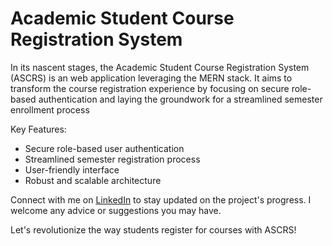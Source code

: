 # Academic Student Course Registration System

In its nascent stages, the Academic Student Course Registration System (ASCRS) is an web application leveraging the MERN stack. It aims to transform the course registration experience by focusing on secure role-based authentication and laying the groundwork for a streamlined semester enrollment process

Key Features:

- Secure role-based user authentication
- Streamlined semester registration process
- User-friendly interface
- Robust and scalable architecture

Connect with me on [LinkedIn](https://www.linkedin.com/in/gowtham-2oo5) to stay updated on the project's progress. I welcome any advice or suggestions you may have.

Let's revolutionize the way students register for courses with ASCRS!

<!-- ## Table of Contents

- [Academic Student Course Registration System](#academic-student-course-registration-system)
  - [Table of Contents](#table-of-contents)
  - [Technology Stack](#technology-stack)
  - [Getting Started](#getting-started)
    - [Prerequisites](#prerequisites)
    - [Installation](#installation)
  - [Usage](#usage)
  - [Contributing](#contributing)
  - [License](#license)

## Technology Stack

- Frontend: Next.js
- Backend: Express.js
- Database: MongoDB

## Getting Started

These instructions will get you a copy of the project up and running on your local machine for development and testing purposes.

### Prerequisites

Before getting started please get these installed in your system.

- Node.js
- MongoDB
- Gitbash

### Installation

1. Clone the repository:

   ```bash
   git clone https://github.com/gowtham-2oo5/mern_ascrs.git
   ```

2. Install dependencies:

   ```bash
   cd mern_ascrs
   npm install
   ```

3. Set up environment variables:

   ```bash
   cd server
   cp .env.example .env
   ```

   Update the `.env` file with your configuration.

4. Start the development server:

   ```bash
   npm run dev
   ```

5. Open your browser and visit `http://localhost:5173` to see the app.

## Usage

Explain how to use the project, provide examples, and show useful features.

## Contributing

Contributions are welcome! Please follow these guidelines when contributing to the project.

## License

This project is licensed under the [License Name] - see the [LICENSE](LICENSE) file for details. -->
